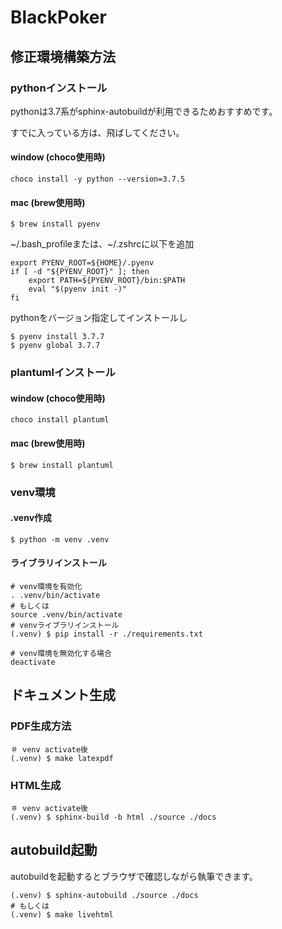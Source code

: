 # BlackPoker



## 修正環境構築方法

### pythonインストール

pythonは3.7系がsphinx-autobuildが利用できるためおすすめです。

すでに入っている方は、飛ばしてください。

#### window (choco使用時)
```
choco install -y python --version=3.7.5
```
#### mac (brew使用時)
```
$ brew install pyenv
```
~/.bash_profileまたは、~/.zshrcに以下を追加
```
export PYENV_ROOT=${HOME}/.pyenv
if [ -d "${PYENV_ROOT}" ]; then
    export PATH=${PYENV_ROOT}/bin:$PATH
    eval "$(pyenv init -)"
fi
```
pythonをバージョン指定してインストールし
```
$ pyenv install 3.7.7
$ pyenv global 3.7.7
```

### plantumlインストール
#### window (choco使用時)
```
choco install plantuml
```
#### mac (brew使用時)
```
$ brew install plantuml
```


### venv環境
#### .venv作成
```
$ python -m venv .venv
```

#### ライブラリインストール
```
# venv環境を有効化
. .venv/bin/activate
# もしくは
source .venv/bin/activate
# venvライブラリインストール
(.venv) $ pip install -r ./requirements.txt
```

```
# venv環境を無効化する場合
deactivate
```

## ドキュメント生成
### PDF生成方法
```
＃ venv activate後
(.venv) $ make latexpdf
```

### HTML生成
```
＃ venv activate後
(.venv) $ sphinx-build -b html ./source ./docs
```

## autobuild起動
autobuildを起動するとブラウザで確認しながら執筆できます。
```
(.venv) $ sphinx-autobuild ./source ./docs
# もしくは
(.venv) $ make livehtml
```

